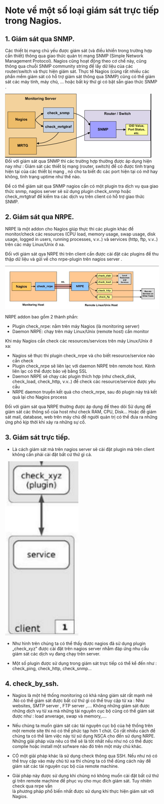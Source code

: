 # Note về một số loại giám sát trực tiếp trong Nagios.

## 1. Giám sát qua SNMP.

Các thiết bị mạng chủ yếu được giám sát (và điều khiển trong trường hợp cần thiết) thông qua giao thức quản trị mạng SNMP 
(Simple Network Management Protocol). Nagios cũng hoạt động theo cơ chế này, cũng thông qua chuỗi SNMP community string để 
lấy dữ liệu của các router/switch và thực hiện giám sát. Thực tế Nagios (cùng rất nhiều các phần mềm giám sát có hỗ trợ giám 
sát thông qua SNMP) cũng có thể giám sát các máy tính, máy chủ, … hoặc bất kỳ thứ gì có bật sẵn giao thức SNMP .

![](/docs/prepare/images/nrpe.png)
Đối với giám sát qua SNMP thì các trường hợp thường được áp dụng hiện nay như : Giám sát các thiết bị mạng (router, switch) 
để có được tình trạng hiện tại của các thiết bị mạng , nó cho ta biết đc các port hiện tại có mở hay không, tình trạng uptime 
như thế nào.

Để có thể giám sát qua SNMP nagios cần có một plugin tra dịch vụ qua giao thức snmp, nagios server sẽ sử dụng plugin check_snmp hoặc check_mrtgtraf
để kiểm tra các dịch vụ trên client có hỗ trợ giao thức SNMP.


## 2. Giám sát qua NRPE.

NRPE là một addon cho Nagios giúp thực thi các plugin khác để monitor/check các resources (CPU load, memory usage, swap usage, disk usage, logged in users, running processes, v.v..) 
và services (http, ftp, v.v..) trên các máy Linux/Unix ở xa.

Đối với giám sát qya NRPE thì trên client cần được cài đặt các plugins để thu thập dữ liệu và gửi về cho nrpe-plugin trên nagios server .


![](/docs/prepare/images/snmp.png)

NRPE addon bao gồm 2 thành phần:
 <ul>
  <li>Plugin check_nrpe: nằm trên máy Nagios (là monitoring server)</li>
  <li>Daemon NRPE: chạy trên máy Linux/Unix (remote host) cần monitor</li>
 </ul>

Khi máy Nagios cần check các resources/services trên máy Linux/Unix ở xa:
 <ul>
  <li>Nagios sẽ thực thi plugin check_nrpe và cho biết resource/service nào cần check</li>
  <li>Plugin check_nrpe sẽ liên lạc với daemon NRPE trên remote host. Kênh liên lạc có thể được bảo vệ bằng SSL</li>
  <li>Daemon NRPE sẽ chạy các plugin thích hợp (như check_disk, check_load, check_http, v.v..) để check các resource/service được yêu cầu</li>
  <li>NRPE daemon truyền kết quả cho check_nrpe, sau đó plugin này trả kết quả lại cho Nagios process</li>
 </ul>

Đối với giám sát qua NRPE thường được áp dụng để theo dõi Sử dụng để giám sát các thông số của host như check RAM, CPU, Disk... Hoặc để giám sát mail, 
database, web trên máy chủ để người quản trị 
có thể đưa ra những ứng phó kịp thời khi xảy ra những sự cố.

## 3. Giám sát trực tiếp.

- Là cách giám sát mà trên nagios server sẽ cài đặt plugin mà trên client không cần phải cài đặt bất cứ thứ gì cả.

![gstt](/docs/prepare/images/gstt.png)

- Như hình trên chúng ta có thể thấy được nagios đã sử dụng plugin „check_xyz‟  được cài đặt trên nagios server nhằm đáp ứng 
nhu cầu giám sát các dịch vụ đang chạy trên server.

- Một số plugin được sử dụng trong giám sát trực tiếp có thể kể đến như  : check_ping, check_http, check_snmp...

## 4. check_by_ssh.

- Nagios là một hệ thống monitoring có khả năng giám sát rất mạnh mẽ .Nó có thể giám sát được bất cứ thứ gì có thể truy cập từ xa : 
Như websites, SMTP server , FTP server ,.... Không những giám sát được những dịch vụ từ xa mà những tài nguyên cục bộ cũng có thể giám 
sát được như : load anverage, swap và memory,.... 

- Nếu chúng ta muốn giám sát các tài nguyên cục bộ của hệ thống trên một remote site thì nó có thể phức tạp hơn 1 chút. 
Có rất nhiều cách để chúng ta có thể làm việc này từ sử dụng NSCA cho đến sử dụng NRPE. Những giải pháp vừa nêu có thể sẽ là tốt nhất nếu như 
nó có thể được complie hoặc install một sofware  nào đó trên một máy chủ khác. 

- CÓ một giải pháp khác là sử dụng check thông qua SSH. Nếu như nó có thể truy cập vào máy chủ từ xa thì chúng ta có thể dùng cách này để giám sát 
các tài nguyên cục bộ của remote machine.

- Giải pháp này được sử dụng khi chúng nó không muốn cài đặt bất cứ thứ gì trên remote machine để phục vụ cho mục đích giám sát. Tuy nhiên check qua nrpe vẫn  
là phương pháp phổ biến nhất được sử dụng khi thực hiện giám sát với Nagios.